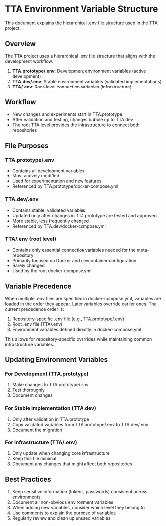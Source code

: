 # TTA Environment Variable Structure

This document explains the hierarchical .env file structure used in the TTA project.

## Overview

The TTA project uses a hierarchical .env file structure that aligns with the development workflow:

1. **TTA.prototype/.env**: Development environment variables (active development)
2. **TTA.dev/.env**: Stable environment variables (validated implementations)
3. **TTA/.env**: Root-level connection variables (infrastructure)

## Workflow

- New changes and experiments start in TTA.prototype
- After validation and testing, changes bubble up to TTA.dev
- The root TTA level provides the infrastructure to connect both repositories

## File Purposes

### TTA.prototype/.env
- Contains all development variables
- Most actively modified
- Used for experimentation and new features
- Referenced by TTA.prototype/docker-compose.yml

### TTA.dev/.env
- Contains stable, validated variables
- Updated only after changes in TTA.prototype are tested and approved
- More stable, less frequently changed
- Referenced by TTA.dev/docker-compose.yml

### TTA/.env (root level)
- Contains only essential connection variables needed for the meta-repository
- Primarily focused on Docker and devcontainer configuration
- Rarely changed
- Used by the root docker-compose.yml

## Variable Precedence

When multiple .env files are specified in docker-compose.yml, variables are loaded in the order they appear. Later variables override earlier ones. The current precedence order is:

1. Repository-specific .env file (e.g., TTA.prototype/.env)
2. Root .env file (TTA/.env)
3. Environment variables defined directly in docker-compose.yml

This allows for repository-specific overrides while maintaining common infrastructure variables.

## Updating Environment Variables

### For Development (TTA.prototype)
1. Make changes to TTA.prototype/.env
2. Test thoroughly
3. Document changes

### For Stable Implementation (TTA.dev)
1. Only after validation in TTA.prototype
2. Copy validated variables from TTA.prototype/.env to TTA.dev/.env
3. Document the migration

### For Infrastructure (TTA/.env)
1. Only update when changing core infrastructure
2. Keep this file minimal
3. Document any changes that might affect both repositories

## Best Practices

1. Keep sensitive information (tokens, passwords) consistent across environments
2. Document all non-obvious environment variables
3. When adding new variables, consider which level they belong to
4. Use comments to explain the purpose of variables
5. Regularly review and clean up unused variables
